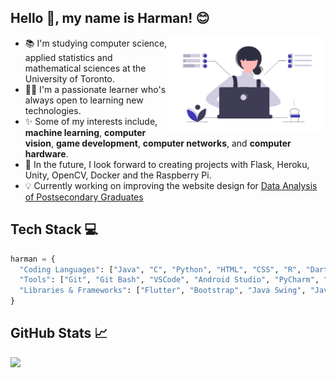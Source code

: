 ## Hello :wave:, my name is Harman! :blush:

<img align="right" alt="Women Coding" width="250" height="150" src="coding.png"> 

- 📚 I'm studying computer science, applied statistics and mathematical sciences at the University of Toronto.
- :woman_student: I'm a passionate learner who's always open to learning new technologies.
- ✨ Some of my interests include, <b>machine learning</b>, <b>computer vision</b>, <b>game development</b>, <b>computer networks</b>, and <b>computer hardware</b>.
- 📆 In the future, I look forward to creating projects with Flask, Heroku, Unity, OpenCV, Docker and the Raspberry Pi.
- 💡 Currently working on improving the website design for <a href="https://harman-khehara.github.io/Data-Analysis-of-Postsecondary-Graduates/">Data Analysis of Postsecondary Graduates</a>

## Tech Stack 💻

```python
harman = {
  "Coding Languages": ["Java", "C", "Python", "HTML", "CSS", "R", "Dart", "Assembly"],
  "Tools": ["Git", "Git Bash", "VSCode", "Android Studio", "PyCharm", "Eclipse", "Linux"],
  "Libraries & Frameworks": ["Flutter", "Bootstrap", "Java Swing", "JavaFX"]
}
```
## GitHub Stats 📈

<p>
<a href="https://github-readme-stats.vercel.app/api/top-langs/?username=harman-khehara&title_color=3f39bd&theme=default&hide=Shell,Swift,Kotlin,Objective-C&langs_count=8&layout=compact&card_width=275">
  <img align="left" src="https://github-readme-stats.vercel.app/api/top-langs/?username=harman-khehara&title_color=3f39bd&theme=default&hide=Shell,Swift,Kotlin,Objective-C&langs_count=8&layout=compact&card_width=400">
</a>








